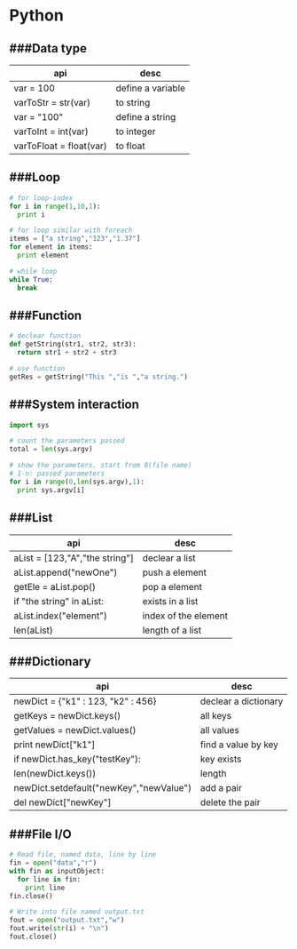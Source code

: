 # Python

<script type="text/javascript" src="../js/general.js"></script>

###Data type
---

| api | desc |
| -- | -- |
| var = 100 | define a variable |
| varToStr = str(var) | to string |
| var = "100" | define a string |
| varToInt = int(var) | to integer |
| varToFloat = float(var) | to float |

###Loop
---

```python
# for loop-index
for i in range(1,10,1):
  print i
```

```python
# for loop similar with foreach
items = ["a string","123","1.37"]
for element in items:
  print element
```

```python
# while loop
while True:
  break
```

###Function
---

```python
# declear function
def getString(str1, str2, str3):
  return str1 + str2 + str3
```

```python
# use function
getRes = getString("This ","is ","a string.")
```

###System interaction
---

```python
import sys
```

```python
# count the parameters passed
total = len(sys.argv)	
```

```python
# show the parameters, start from 0(file name)
# 1-n: passed parameters
for i in range(0,len(sys.argv),1):
  print sys.argv[i]
```

###List
---

| api | desc |
| -- | -- |
| aList = [123,"A","the string"] | declear a list |
| aList.append("newOne") | push a element |
| getEle = aList.pop() | pop a element |
| if "the string" in aList: | exists in a list |
| aList.index("element") | index of the element |
| len(aList) | length of a list |

###Dictionary
---

| api | desc |
| -- | -- |
| newDict = {"k1" : 123, "k2" : 456} | declear a dictionary |
| getKeys = newDict.keys() | all keys |
| getValues = newDict.values() | all values |
| print newDict["k1"] | find a value by key |
| if newDict.has_key("testKey"): | key exists |
| len(newDict.keys()) | length |
| newDict.setdefault("newKey","newValue") | add a pair |
| del newDict["newKey"] | delete the pair |

###File I/O
---

```python
# Read file, named data, line by line
fin = open("data","r")
with fin as inputObject:
  for line in fin:
    print line
fin.close()

# Write into file named output.txt
fout = open("output.txt","w")
fout.write(str(i) + "\n")
fout.close()
```
